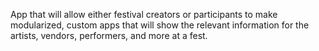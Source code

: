 App that will allow either festival creators or participants to make modularized, custom apps that will show the relevant
information for the artists, vendors, performers, and more at a fest.

